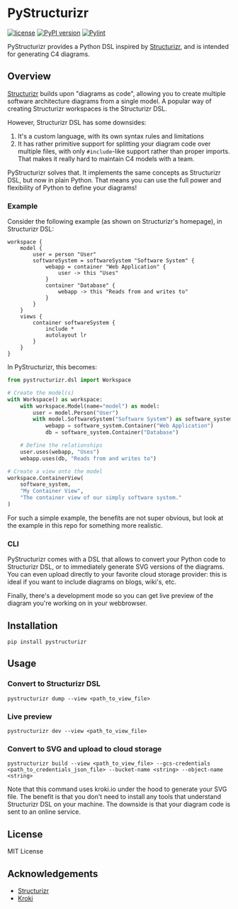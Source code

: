 # PyStructurizr
[![license](https://img.shields.io/badge/license-MIT-blue.svg)](/LICENSE)
[![PyPI version](https://badge.fury.io/py/pystructurizr.svg)](https://badge.fury.io/py/pystructurizr)
[![Pylint](https://github.com/nielsvanspauwen/pystructurizr/actions/workflows/pylint.yml/badge.svg)](https://github.com/nielsvanspauwen/pystructurizr/actions/workflows/pylint.yml)

PyStructurizr provides a Python DSL inspired by [Structurizr](https://structurizr.com/), and is intended for generating C4 diagrams.

## Overview
[Structurizr](https://structurizr.com/) builds upon "diagrams as code", allowing you to create multiple software architecture diagrams from a single model. A popular way of creating Structurizr workspaces is the Structurizr DSL.

However, Structurizr DSL has some downsides:

1. It's a custom language, with its own syntax rules and limitations
2. It has rather primitive support for splitting your diagram code over multiple files, with only `#include`-like support rather than proper imports. That makes it really hard to maintain C4 models with a team.

PyStructurizr solves that. It implements the same concepts as Structurizr DSL, but now in plain Python. That means you can use the full power and flexibility of Python to define your diagrams!

### Example
Consider the following example (as shown on Structurizr's homepage), in Structurizr DSL:
```
workspace {
    model {
        user = person "User"
        softwareSystem = softwareSystem "Software System" {
            webapp = container "Web Application" {
                user -> this "Uses"
            }
            container "Database" {
                webapp -> this "Reads from and writes to"
            }
        }
    }
    views {
        container softwareSystem {
            include *
            autolayout lr
        }
    }
}
```

In PyStructurizr, this becomes:
```python
from pystructurizr.dsl import Workspace

# Create the model(s)
with Workspace() as workspace:
    with workspace.Model(name="model") as model:
        user = model.Person("User")
        with model.SoftwareSystem("Software System") as software_system:
            webapp = software_system.Container("Web Application")
            db = software_system.Container("Database")

    # Define the relationships
    user.uses(webapp, "Uses")
    webapp.uses(db, "Reads from and writes to")

# Create a view onto the model
workspace.ContainerView(
    software_system, 
    "My Container View",
    "The container view of our simply software system."
)
```

For such a simple example, the benefits are not super obvious, but look at the example in this repo for something more realistic.

### CLI
PyStructurizr comes with a DSL that allows to convert your Python code to Structurizr DSL, or to immediately generate SVG versions of the diagrams. You can even upload directly to your favorite cloud storage provider: this is ideal if you want to include diagrams on blogs, wiki's, etc.

Finally, there's a development mode so you can get live preview of the diagram you're working on in your webbrowser.

## Installation

```pip install pystructurizr```

## Usage

### Convert to Structurizr DSL
```pystructurizr dump --view <path_to_view_file>```

### Live preview 
```pystructurizr dev --view <path_to_view_file>```

### Convert to SVG and upload to cloud storage
```pystructurizr build --view <path_to_view_file> --gcs-credentials <path_to_credentials_json_file> --bucket-name <string> --object-name <string>```

Note that this command uses kroki.io under the hood to generate your SVG file. The benefit is that you don't need to install any tools that understand Structurizr DSL on your machine. The downside is that your diagram code is sent to an online service.

## License

MIT License

## Acknowledgements

- [Structurizr](https://structurizr.com/) 
- [Kroki](https://kroki.io/)
